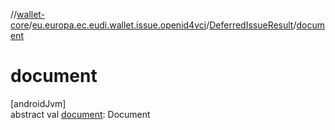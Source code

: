 //[wallet-core](../../../index.md)/[eu.europa.ec.eudi.wallet.issue.openid4vci](../index.md)/[DeferredIssueResult](index.md)/[document](document.md)

# document

[androidJvm]\
abstract val [document](document.md): Document
